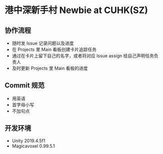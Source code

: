 # 港中深新手村 Newbie at CUHK(SZ)

## 协作流程
- 随时发 Issue 记录问题以及进度
- 在 Projects 里 Main 看板创建卡片追踪任务
- 通过在卡片上留下自己的名字，或者将对应 Issue assign 给自己声明任务负责人
- 及时更新 Projects 里 Main 看板的进度

## Commit 规范
- 用英语
- 首字母小写
- 不加句点

## 开发环境
- Unity 2019.4.5f1
- Magicavoxel 0.99.5.1

